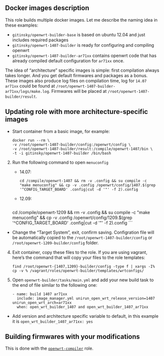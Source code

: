 ## Docker images description

This role builds multiple docker images. Let me describe the naming idea in these examples:

- ```gitinsky/openwrt-builder-base``` is based on ubuntu 12.04 and just includes required packages
- ```gitinsky/openwrt-1407-builder``` is ready for configuring and compiling openwrt
- ```gitinsky/openwrt-1407-builder-ar71xx``` contains openwrt code that has already compiled default configuration for ```ar71xx``` once.

The idea of “architecture” specific images is simple: first compilation always takes longer. And you get default firmwares and packages as a bonus. These images also produce log files on compilation time, log for ```14.07``` ```ar71xx``` could be found at ```/root/openwrt-1407-builder-ar71xx/logs/make.log```. Firmwares will be placed at ```/root/openwrt-1407-builder/result```.

## Updating role with more architecture-specific images

- Start container from a basic image, for example:

	```
	docker run --rm \
	-v /root/openwrt-1407-builder/config:/openwrt/config \
	-v /root/openwrt-1407-builder/result:/compile/openwrt-1407/bin \
	-t -i gitinsky/openwrt-1407-builder /bin/bash
	```
2. Run the following command to open ```menuconfig```
	- 14.07:

		```
		cd /compile/openwrt-1407 && rm -v .config && su compile -c "make menuconfig" && cp -v .config /openwrt/config/1407.$(grep '^CONFIG_TARGET_BOARD' .config|cut -d '"' -f 2).config
		```
	* 12.09:

		```
	cd /compile/openwrt-1209 && rm -v .config && su compile -c "make menuconfig" && cp -v .config /openwrt/config/1209.$(grep '^CONFIG_TARGET_BOARD' .config|cut -d '"' -f 2).config
		```

- Change the “Target System”, exit, confirm saving. Configration file will be automatically copied to the ```/root/openwrt-1407-builder/config``` or ```/root/openwrt-1209-builder/config``` folder.
4. Exit container, copy these files to the role. If you are using vagrant, here’s the command that will copy your files to the role templates:

	```
	find /root/openwrt-{1407,1209}-builder/config -type f | xargs -I% cp -v % /vagrant/roles/openwrt-builder/templates/wrtconfigs/
	```
5. Open ```openwrt-builder/tasks/main.yml``` and add your new build task to the end of file similar to the following one:

	```
	- name: build 1407 ar71xx
  	  include: image_manager.yml unirun_open_wrt_release_version=1407 unirun_open_wrt_arch=ar71xx
  	  when: open_wrt_builder_1407 and open_wrt_builder_1407_ar71xx
	```

- Add version and architecture specific variable to default, in this example it is 	```open_wrt_builder_1407_ar71xx: yes```


##  Building firmwares with your modifications

This is done with the [```openwrt-compiler```](https://github.com/gitinsky/ansible-role-openwrt-compiler.git) role.
